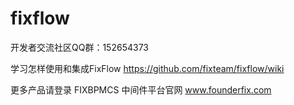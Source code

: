 fixflow
=======

开发者交流社区QQ群：152654373

学习怎样使用和集成FixFlow https://github.com/fixteam/fixflow/wiki

更多产品请登录 FIXBPMCS 中间件平台官网 www.founderfix.com
